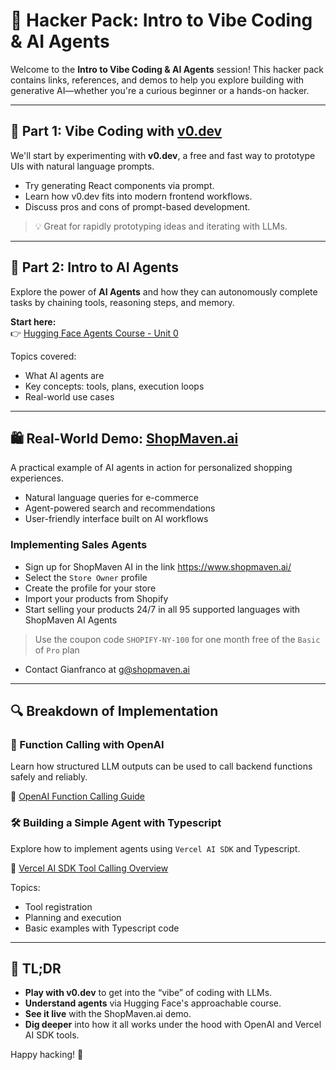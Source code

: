 # 🧠 Hacker Pack: Intro to Vibe Coding & AI Agents

Welcome to the **Intro to Vibe Coding & AI Agents** session! This hacker pack contains links, references, and demos to help you explore building with generative AI—whether you're a curious beginner or a hands-on hacker.

---

## 🌈 Part 1: Vibe Coding with [v0.dev](https://v0.dev)

We'll start by experimenting with **v0.dev**, a free and fast way to prototype UIs with natural language prompts.

- Try generating React components via prompt.
- Learn how v0.dev fits into modern frontend workflows.
- Discuss pros and cons of prompt-based development.

> 💡 Great for rapidly prototyping ideas and iterating with LLMs.

---

## 🤖 Part 2: Intro to AI Agents

Explore the power of **AI Agents** and how they can autonomously complete tasks by chaining tools, reasoning steps, and memory.

**Start here:**  
👉 [Hugging Face Agents Course - Unit 0](https://huggingface.co/learn/agents-course/en/unit0/introduction)

Topics covered:
- What AI agents are
- Key concepts: tools, plans, execution loops
- Real-world use cases

---

## 🛍️ Real-World Demo: [ShopMaven.ai](https://shopmaven.ai)

A practical example of AI agents in action for personalized shopping experiences.

- Natural language queries for e-commerce
- Agent-powered search and recommendations
- User-friendly interface built on AI workflows

### Implementing Sales Agents

- Sign up for ShopMaven AI in the link <https://www.shopmaven.ai/>
- Select the `Store Owner` profile
- Create the profile for your store
- Import your products from Shopify
- Start selling your products 24/7 in all 95 supported languages with ShopMaven AI Agents

> Use the coupon code `SHOPIFY-NY-100` for one month free of the `Basic` of `Pro` plan

- Contact Gianfranco at <g@shopmaven.ai>

---

## 🔍 Breakdown of Implementation

### 🧩 Function Calling with OpenAI
Learn how structured LLM outputs can be used to call backend functions safely and reliably.

📘 [OpenAI Function Calling Guide](https://platform.openai.com/docs/guides/function-calling?api-mode=responses)

### 🛠️ Building a Simple Agent with Typescript
Explore how to implement agents using `Vercel AI SDK` and Typescript.

📘 [Vercel AI SDK Tool Calling Overview](https://ai-sdk.dev/docs/ai-sdk-core/tools-and-tool-calling)

Topics:
- Tool registration
- Planning and execution
- Basic examples with Typescript code

---

## 🧠 TL;DR

- **Play with v0.dev** to get into the “vibe” of coding with LLMs.
- **Understand agents** via Hugging Face's approachable course.
- **See it live** with the ShopMaven.ai demo.
- **Dig deeper** into how it all works under the hood with OpenAI and Vercel AI SDK tools.

Happy hacking! 🚀
